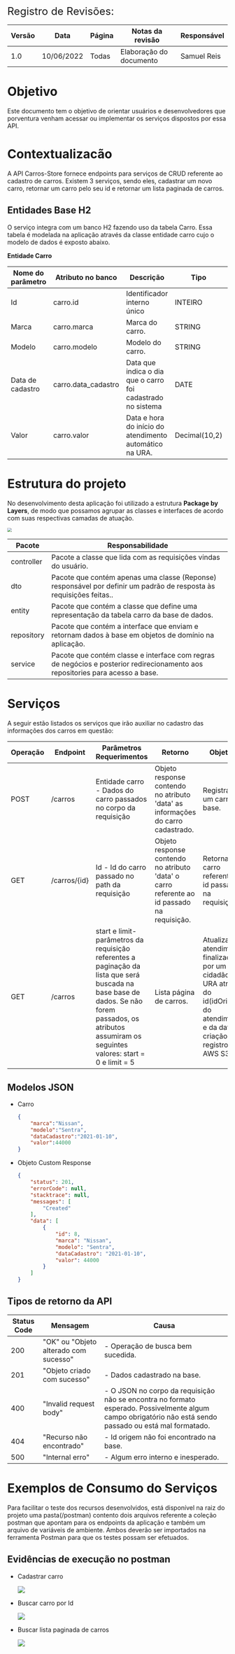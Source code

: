 <font style='font-size:24px'>Registro de Revisões:</font>

| Versão | Data       | Página | Notas da revisão        | Responsável |
| ------ | ---------- | ------ | ----------------------- | ----------- |
| 1.0    | 10/06/2022 | Todas  | Elaboração do documento | Samuel Reis |


# **Objetivo**

Este documento tem o objetivo de orientar usuários e desenvolvedores que porventura venham acessar ou implementar os serviços dispostos por essa API.

# **Contextualizacão**

A API Carros-Store fornece endpoints para serviços de CRUD referente ao cadastro de carros. Existem 3 serviços, sendo eles, cadastrar um novo carro, retornar um carro pelo seu id e retornar um lista paginada de carros.



## Entidades Base H2

O serviço integra com um banco H2 fazendo uso da tabela Carro. Essa tabela é modelada na aplicação através da classe entidade carro cujo o modelo de dados é exposto abaixo. 

**Entidade Carro**

| Nome do parâmetro | Atributo no banco   | Descrição                                                   | Tipo          | Formato              | Requerido? |
| ----------------- | ------------------- | ----------------------------------------------------------- | ------------- | -------------------- | ---------- |
| Id                | carro.id            | Identificador interno único                                 | INTEIRO       | Caracteres numéricos | sim        |
| Marca             | carro.marca         | Marca do carro.                                             | STRING        | Texto livre          | sim        |
| Modelo            | carro.modelo        | Modelo do carro.                                            | STRING        | Texto livre          | sim        |
| Data de cadastro  | carro.data_cadastro | Data que indica o dia que o carro foi cadastrado no sistema | DATE          | YYYY-MM-DD           | sim        |
| Valor             | carro.valor         | Data e hora do início do atendimento automático na URA.     | Decimal(10,2) | Caracteres numéricos | sim        |

# Estrutura do projeto

No desenvolvimento desta aplicação foi utilizado a estrutura **Package by Layers**, de modo que possamos agrupar as classes e interfaces de acordo com suas respectivas camadas de atuação. 

<img src="\estrutura.png" style="zoom:60%;" />

| **Pacote**  | **Responsabilidade**                     |
| ------------- | ------------------------------------------------------------ |
| controller | Pacote a classe  que lida com as requisições vindas do usuário. |
| dto    | Pacote que contém apenas uma classe (Reponse) responsável por definir um padrão de resposta às requisições feitas.. |
| entity   | Pacote que contém a classe que define uma representação da tabela carro da base de dados. |
| repository | Pacote que contém a interface que enviam e retornam dados à base em objetos de domínio na aplicação. |
| service   | Pacote que contém classe e interface com  regras de negócios e posterior redirecionamento aos repositories para acesso a base. |



# Serviços

A seguir estão listados os serviços que irão auxiliar no cadastro das informações dos carros em questão:

| **Operação** | **Endpoint** | **Parâmetros Requerimentos**                                 | **Retorno**                                                  | **Objetivo**                                                 |
| ------------ | ------------ | ------------------------------------------------------------ | ------------------------------------------------------------ | ------------------------------------------------------------ |
| POST         | /carros      | Entidade carro - Dados do carro passados no corpo da requisição | Objeto response contendo no atributo 'data' as informações do carro cadastrado. | Registrar um carro na base.                                  |
| GET          | /carros/{id} | Id - Id do carro passado no path da requisição               | Objeto response contendo no atributo 'data' o carro referente ao id passado na requisição. | Retornar o carro referente ao id passado na requisição.      |
| GET          | /carros      | start e limit- parâmetros da requisição referentes a paginação da lista que será buscada na base base de dados. Se não forem passados, os atributos assumiram os seguintes valores: start = 0 e limit = 5 | Lista página de carros.                                      | Atualizar um atendimento finalizado por um cidadão na URA atravéz do id(idOrigem) do atendimento e da data de criação do registro no AWS S3. |

## Modelos JSON

* Carro

  ```json
  {
      "marca":"Nissan",
      "modelo":"Sentra",
      "dataCadastro":"2021-01-10",
      "valor":44000
  }
  ```

* Objeto Custom Response

  ```json
  {
      "status": 201,
      "errorCode": null,
      "stacktrace": null,
      "messages": [
          "Created"
      ],
      "data": [
          {
              "id": 8,
              "marca": "Nissan",
              "modelo": "Sentra",
              "dataCadastro": "2021-01-10",
              "valor": 44000
          }
      ]
  }
  ```

  

##  Tipos de retorno da API

| **Status Code** | **Mensagem**                          | **Causa**                                                    |
| --------------- | ------------------------------------- | ------------------------------------------------------------ |
| 200             | "OK" ou "Objeto alterado com sucesso" | - Operação de busca bem sucedida.                            |
| 201             | "Objeto criado com sucesso"           | - Dados cadastrado na base.                                  |
| 400             | "Invalid request body"                | - O JSON no corpo da requisição não se encontra no formato esperado. Possivelmente algum campo obrigatório não está sendo passado ou está mal formatado. |
| 404             | "Recurso não encontrado"              | - Id origem não foi encontrado na base.                      |
| 500             | "Internal erro"                       | - Algum erro interno e inesperado.                           |



# Exemplos de Consumo do Serviços

Para facilitar o teste dos recursos desenvolvidos, está disponível na raiz do projeto uma pasta(/postman) contento dois arquivos referente a coleção postman que apontam para os endpoints da aplicação e também um arquivo de variáveis de ambiente. Ambos deverão ser importados na ferramenta Postman para que os testes possam ser efetuados. 

## Evidências de execução no postman

* Cadastrar carro

  ![](\cadastrar.png)

  

* Buscar carro por Id

  ![](\buscarporid.png)

  

* Buscar lista paginada de carros

  ![](\buscar.png)

